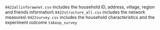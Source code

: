`0422allinforawnet.csv` includes the household ID, address, village, region and friends information\\
`0422structure_all.csv` includes the network measures\\
`0422survey.csv` includes the household characteristics and the experiment outcome `takeup_survey`
